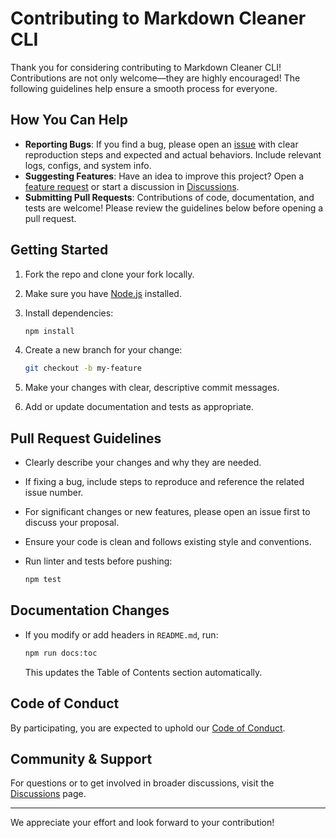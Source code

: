 # Contributing to Markdown Cleaner CLI

Thank you for considering contributing to Markdown Cleaner CLI! Contributions are not only welcome—they are highly encouraged! The following guidelines help ensure a smooth process for everyone.

## How You Can Help

- **Reporting Bugs**: If you find a bug, please open an [issue](https://github.com/ioncakephper/markdown-cleaner-cli/issues) with clear reproduction steps and expected and actual behaviors. Include relevant logs, configs, and system info.
- **Suggesting Features**: Have an idea to improve this project? Open a [feature request](https://github.com/ioncakephper/markdown-cleaner-cli/issues) or start a discussion in [Discussions](https://github.com/ioncakephper/markdown-cleaner-cli/discussions).
- **Submitting Pull Requests**: Contributions of code, documentation, and tests are welcome! Please review the guidelines below before opening a pull request.

## Getting Started

1. Fork the repo and clone your fork locally.
2. Make sure you have [Node.js](https://nodejs.org/) installed.
3. Install dependencies:

   ```bash
   npm install
   ```

4. Create a new branch for your change:

   ```bash
   git checkout -b my-feature
   ```

5. Make your changes with clear, descriptive commit messages.
6. Add or update documentation and tests as appropriate.

## Pull Request Guidelines

- Clearly describe your changes and why they are needed.
- If fixing a bug, include steps to reproduce and reference the related issue number.
- For significant changes or new features, please open an issue first to discuss your proposal.
- Ensure your code is clean and follows existing style and conventions.
- Run linter and tests before pushing:

  ```bash
  npm test
  ```

## Documentation Changes

- If you modify or add headers in `README.md`, run:

  ```bash
  npm run docs:toc
  ```

  This updates the Table of Contents section automatically.

## Code of Conduct

By participating, you are expected to uphold our [Code of Conduct](CODE_OF_CONDUCT.md).

## Community & Support

For questions or to get involved in broader discussions, visit the [Discussions](https://github.com/ioncakephper/markdown-cleaner-cli/discussions) page.

---

We appreciate your effort and look forward to your contribution!
